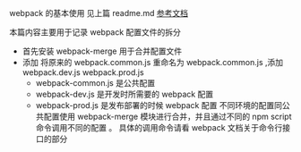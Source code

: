 webpack 的基本使用 见上篇 readme.md
 [参考文档](https://github.com/pingan8787/Leo-JavaScript/blob/master/Cute-Webpack/introduction/README.md)

本篇内容主要用于记录 webpack 配置文件的拆分

- 首先安装 webpack-merge 用于合并配置文件
- 添加 将原来的 webpack.common.js 重命名为 webpack.common.js ,添加 webpack.dev.js webpack.prod.js
    - webpack-common.js 是公共配置
    - webpack-dev.js 是开发时所需要的 webpack 配置
    - webpack-prod.js 是发布部署的时候 webpack 配置
    不同环境的配置同公共配置使用 webpack-merge 模块进行合并，并且通过不同的 npm script 命令调用不同的配置 。
    具体的调用命令请看 webpack 文档关于命令行接口的部分 
